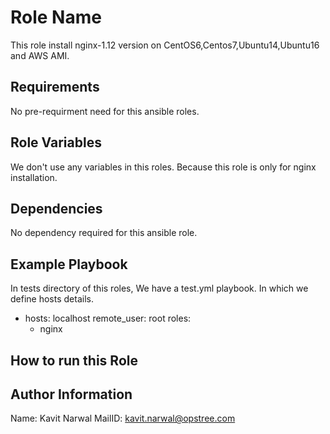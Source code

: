 Role Name
=========

This role install nginx-1.12 version on CentOS6,Centos7,Ubuntu14,Ubuntu16 and AWS AMI.

Requirements
------------

No pre-requirment need for this ansible roles. 

Role Variables
--------------

We don't use any variables in this roles. Because this role is only for nginx installation. 

Dependencies
------------

No dependency required for this ansible role.

Example Playbook
----------------

In tests directory of this roles, We have a test.yml playbook. In which we define hosts details.

- hosts: localhost
  remote_user: root
  roles:
    - nginx

How to run this Role
--------------------



Author Information
------------------

Name: Kavit Narwal
MailID: kavit.narwal@opstree.com


